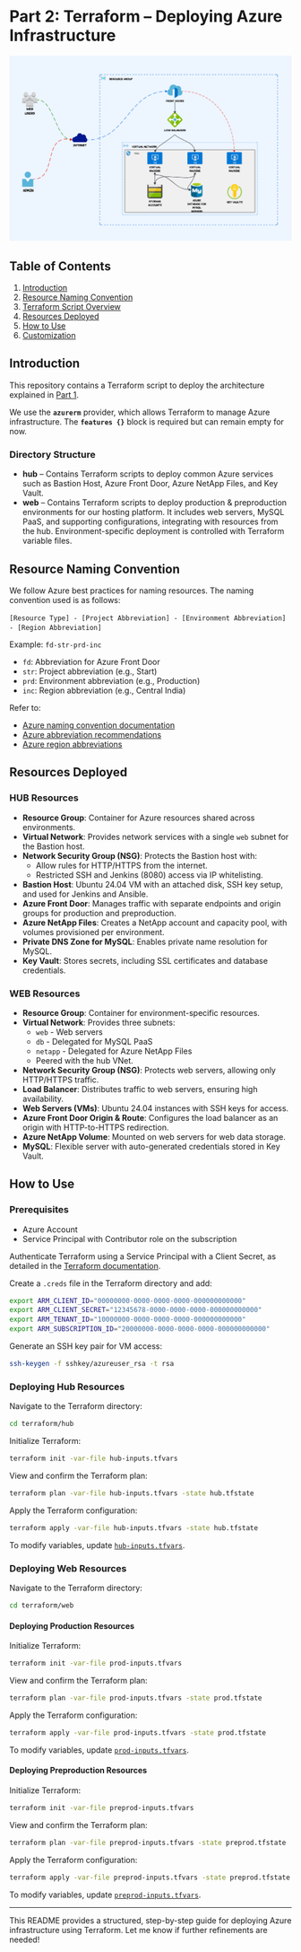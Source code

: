 # Part 2: Terraform – Deploying Azure Infrastructure

![Architecture](./images/net_diag.png)

## Table of Contents
1. [Introduction](#introduction)
2. [Resource Naming Convention](#resource-naming-convention)
3. [Terraform Script Overview](#terraform-script-overview)
4. [Resources Deployed](#resources-deployed)
5. [How to Use](#how-to-use)
6. [Customization](#customization)

## Introduction
This repository contains a Terraform script to deploy the architecture explained in [Part 1](./Part_1.md).

We use the **`azurerm`** provider, which allows Terraform to manage Azure infrastructure. The **`features {}`** block is required but can remain empty for now.

### Directory Structure
- **hub** – Contains Terraform scripts to deploy common Azure services such as Bastion Host, Azure Front Door, Azure NetApp Files, and Key Vault.
- **web** – Contains Terraform scripts to deploy production & preproduction environments for our hosting platform. It includes web servers, MySQL PaaS, and supporting configurations, integrating with resources from the hub. Environment-specific deployment is controlled with Terraform variable files.

## Resource Naming Convention
We follow Azure best practices for naming resources. The naming convention used is as follows:

`[Resource Type] - [Project Abbreviation] - [Environment Abbreviation] - [Region Abbreviation]`

Example: `fd-str-prd-inc`
- `fd`: Abbreviation for Azure Front Door
- `str`: Project abbreviation (e.g., Start)
- `prd`: Environment abbreviation (e.g., Production)
- `inc`: Region abbreviation (e.g., Central India)

Refer to:
- [Azure naming convention documentation](https://learn.microsoft.com/en-us/azure/cloud-adoption-framework/ready/azure-best-practices/resource-naming)
- [Azure abbreviation recommendations](https://learn.microsoft.com/en-us/azure/cloud-adoption-framework/ready/azure-best-practices/resource-abbreviations)
- [Azure region abbreviations](https://github.com/Azure/terraform-azurerm-caf-enterprise-scale/blob/main/modules/connectivity/locals.geo_codes.tf.json)

## Resources Deployed
### HUB Resources
- **Resource Group**: Container for Azure resources shared across environments.
- **Virtual Network**: Provides network services with a single `web` subnet for the Bastion host.
- **Network Security Group (NSG)**: Protects the Bastion host with:
  - Allow rules for HTTP/HTTPS from the internet.
  - Restricted SSH and Jenkins (8080) access via IP whitelisting.
- **Bastion Host**: Ubuntu 24.04 VM with an attached disk, SSH key setup, and used for Jenkins and Ansible.
- **Azure Front Door**: Manages traffic with separate endpoints and origin groups for production and preproduction.
- **Azure NetApp Files**: Creates a NetApp account and capacity pool, with volumes provisioned per environment.
- **Private DNS Zone for MySQL**: Enables private name resolution for MySQL.
- **Key Vault**: Stores secrets, including SSL certificates and database credentials.

### WEB Resources
- **Resource Group**: Container for environment-specific resources.
- **Virtual Network**: Provides three subnets:
  - `web` - Web servers
  - `db` - Delegated for MySQL PaaS
  - `netapp` - Delegated for Azure NetApp Files
  - Peered with the hub VNet.
- **Network Security Group (NSG)**: Protects web servers, allowing only HTTP/HTTPS traffic.
- **Load Balancer**: Distributes traffic to web servers, ensuring high availability.
- **Web Servers (VMs)**: Ubuntu 24.04 instances with SSH keys for access.
- **Azure Front Door Origin & Route**: Configures the load balancer as an origin with HTTP-to-HTTPS redirection.
- **Azure NetApp Volume**: Mounted on web servers for web data storage.
- **MySQL**: Flexible server with auto-generated credentials stored in Key Vault.

## How to Use
### Prerequisites
- Azure Account
- Service Principal with Contributor role on the subscription

Authenticate Terraform using a Service Principal with a Client Secret, as detailed in the [Terraform documentation](https://registry.terraform.io/providers/hashicorp/azurerm/latest/docs/guides/service_principal_client_secret#configuring-the-service-principal-in-terraform).

Create a `.creds` file in the Terraform directory and add:
```sh
export ARM_CLIENT_ID="00000000-0000-0000-0000-000000000000"
export ARM_CLIENT_SECRET="12345678-0000-0000-0000-000000000000"
export ARM_TENANT_ID="10000000-0000-0000-0000-000000000000"
export ARM_SUBSCRIPTION_ID="20000000-0000-0000-0000-000000000000"
```

Generate an SSH key pair for VM access:
```sh
ssh-keygen -f sshkey/azureuser_rsa -t rsa
```

### Deploying Hub Resources
Navigate to the Terraform directory:
```sh
cd terraform/hub
```
Initialize Terraform:
```sh
terraform init -var-file hub-inputs.tfvars
```
View and confirm the Terraform plan:
```sh
terraform plan -var-file hub-inputs.tfvars -state hub.tfstate
```
Apply the Terraform configuration:
```sh
terraform apply -var-file hub-inputs.tfvars -state hub.tfstate
```
To modify variables, update [`hub-inputs.tfvars`](../terraform/hub/hub-inputs.tfvars).

### Deploying Web Resources
Navigate to the Terraform directory:
```sh
cd terraform/web
```
#### Deploying Production Resources
Initialize Terraform:
```sh
terraform init -var-file prod-inputs.tfvars
```
View and confirm the Terraform plan:
```sh
terraform plan -var-file prod-inputs.tfvars -state prod.tfstate
```
Apply the Terraform configuration:
```sh
terraform apply -var-file prod-inputs.tfvars -state prod.tfstate
```
To modify variables, update [`prod-inputs.tfvars`](../terraform/web/prod-inputs.tfvars).

#### Deploying Preproduction Resources
Initialize Terraform:
```sh
terraform init -var-file preprod-inputs.tfvars
```
View and confirm the Terraform plan:
```sh
terraform plan -var-file preprod-inputs.tfvars -state preprod.tfstate
```
Apply the Terraform configuration:
```sh
terraform apply -var-file preprod-inputs.tfvars -state preprod.tfstate
```
To modify variables, update [`preprod-inputs.tfvars`](../terraform/web/preprod-inputs.tfvars).

---
This README provides a structured, step-by-step guide for deploying Azure infrastructure using Terraform. Let me know if further refinements are needed!
